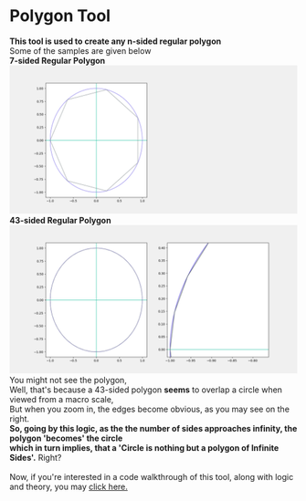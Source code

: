 <h1>Polygon Tool</h1>
<b>This tool is used to create any n-sided regular polygon</b> <br>
Some of the samples are given below <br>
<b>7-sided Regular Polygon</b>
<img src="sampleII.png">
<b>43-sided Regular Polygon</b>
<img src='sample.png'>
You might not see the polygon, <br> 
Well, that's because a 43-sided polygon <b>seems</b> to overlap a circle when viewed from a macro scale, <br>
But when you zoom in, the edges become obvious, as you may see on the right.<br>
<b>So, going by this logic, as the the number of sides approaches infinity, the polygon 'becomes' the circle</b> <br>
<b>which in turn implies, that a 'Circle is nothing but a polygon of Infinite Sides'.</b> Right? <br>
<br>
Now, if you're interested in a code walkthrough of this tool, along with logic and theory, you may <a href="https://youtu.be/zXMgxr5oLSQ?si=GTtdyH86DXd0ME8Q">click here.</a>
